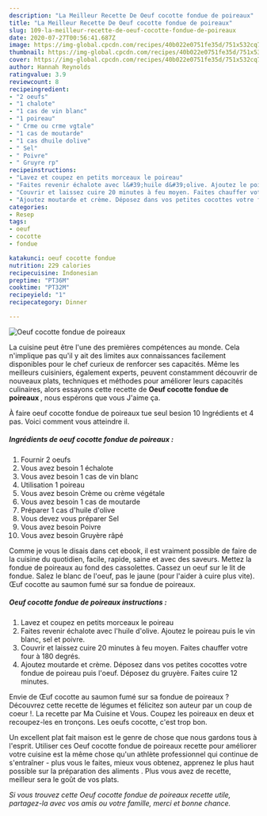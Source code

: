 ```yaml
---
description: "La Meilleur Recette De Oeuf cocotte fondue de poireaux"
title: "La Meilleur Recette De Oeuf cocotte fondue de poireaux"
slug: 109-la-meilleur-recette-de-oeuf-cocotte-fondue-de-poireaux
date: 2020-07-27T00:56:41.687Z
image: https://img-global.cpcdn.com/recipes/40b022e0751fe35d/751x532cq70/oeuf-cocotte-fondue-de-poireaux-photo-principale-de-la-recette.jpg
thumbnail: https://img-global.cpcdn.com/recipes/40b022e0751fe35d/751x532cq70/oeuf-cocotte-fondue-de-poireaux-photo-principale-de-la-recette.jpg
cover: https://img-global.cpcdn.com/recipes/40b022e0751fe35d/751x532cq70/oeuf-cocotte-fondue-de-poireaux-photo-principale-de-la-recette.jpg
author: Hannah Reynolds
ratingvalue: 3.9
reviewcount: 8
recipeingredient:
- "2 oeufs"
- "1 chalote"
- "1 cas de vin blanc"
- "1 poireau"
- " Crme ou crme vgtale"
- "1 cas de moutarde"
- "1 cas dhuile dolive"
- " Sel"
- " Poivre"
- " Gruyre rp"
recipeinstructions:
- "Lavez et coupez en petits morceaux le poireau"
- "Faites revenir échalote avec l&#39;huile d&#39;olive. Ajoutez le poireau puis le vin blanc, sel et poivre."
- "Couvrir et laissez cuire 20 minutes à feu moyen. Faites chauffer votre four à 180 degrés."
- "Ajoutez moutarde et crème. Déposez dans vos petites cocottes votre fondue de poireau puis l&#39;oeuf. Déposez du gruyère. Faites cuire 12 minutes."
categories:
- Resep
tags:
- oeuf
- cocotte
- fondue

katakunci: oeuf cocotte fondue 
nutrition: 229 calories
recipecuisine: Indonesian
preptime: "PT36M"
cooktime: "PT32M"
recipeyield: "1"
recipecategory: Dinner

---
```



![Oeuf cocotte fondue de poireaux](https://img-global.cpcdn.com/recipes/40b022e0751fe35d/751x532cq70/oeuf-cocotte-fondue-de-poireaux-photo-principale-de-la-recette.jpg)

La cuisine peut être l'une des premières compétences au monde. Cela n'implique pas qu'il y ait des limites aux connaissances facilement disponibles pour le chef curieux de renforcer ses capacités. Même les meilleurs cuisiniers, également experts, peuvent constamment découvrir de nouveaux plats, techniques et méthodes pour améliorer leurs capacités culinaires, alors essayons cette recette de <strong> Oeuf cocotte fondue de poireaux </strong>, nous espérons que vous J'aime ça.

<!--inarticleads1-->

À faire oeuf cocotte fondue de poireaux tue seul besion 10 Ingrédients et 4 pas. Voici comment vous atteindre il.

##### Ingrédients de oeuf cocotte fondue de poireaux :

1. Fournir 2 oeufs
1. Vous avez besoin 1 échalote
1. Vous avez besoin 1 cas de vin blanc
1. Utilisation 1 poireau
1. Vous avez besoin  Crème ou crème végétale
1. Vous avez besoin 1 cas de moutarde
1. Préparer 1 cas d&#39;huile d&#39;olive
1. Vous devez vous préparer  Sel
1. Vous avez besoin  Poivre
1. Vous avez besoin  Gruyère râpé


Comme je vous le disais dans cet ebook, il est vraiment possible de faire de la cuisine du quotidien, facile, rapide, saine et avec des saveurs. Mettez la fondue de poireaux au fond des cassolettes. Cassez un oeuf sur le lit de fondue. Salez le blanc de l&#39;oeuf, pas le jaune (pour l&#39;aider à cuire plus vite). Œuf cocotte au saumon fumé sur sa fondue de poireaux. 

<!--inarticleads2-->

##### Oeuf cocotte fondue de poireaux instructions :

1. Lavez et coupez en petits morceaux le poireau
1. Faites revenir échalote avec l&#39;huile d&#39;olive. Ajoutez le poireau puis le vin blanc, sel et poivre.
1. Couvrir et laissez cuire 20 minutes à feu moyen. Faites chauffer votre four à 180 degrés.
1. Ajoutez moutarde et crème. Déposez dans vos petites cocottes votre fondue de poireau puis l&#39;oeuf. Déposez du gruyère. Faites cuire 12 minutes.


Envie de Œuf cocotte au saumon fumé sur sa fondue de poireaux ? Découvrez cette recette de légumes et félicitez son auteur par un coup de coeur !. La recette par Ma Cuisine et Vous. Coupez les poireaux en deux et recoupez-les en tronçons. Les oeufs cocotte, c&#39;est trop bon. 

<!--inarticleads1-->

<p>
Un excellent plat fait maison est le genre de chose que nous gardons tous à l'esprit. Utiliser ces Oeuf cocotte fondue de poireaux recette pour améliorer votre cuisine est la même chose qu'un athlète professionnel qui continue de s'entraîner - plus vous le faites, mieux vous obtenez, apprenez le plus haut possible sur la préparation des aliments . Plus vous avez de recette, meilleur sera le goût de vos plats.
</p>

<p>
<i>Si vous trouvez cette Oeuf cocotte fondue de poireaux recette utile, partagez-la avec vos amis ou votre famille, merci et bonne chance.</i>
</p>
